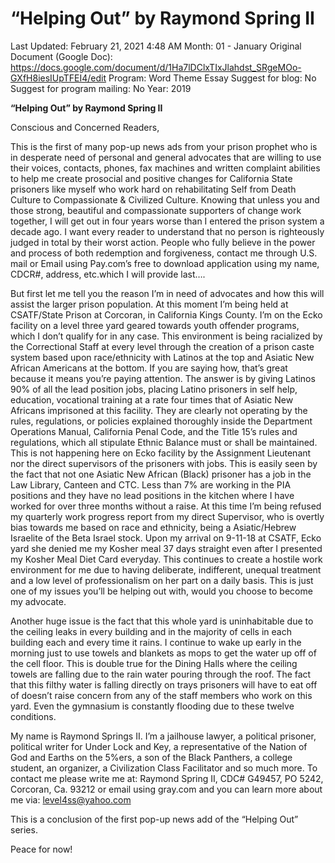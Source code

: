 # “Helping Out” by Raymond Spring II

Last Updated: February 21, 2021 4:48 AM
Month: 01 - January
Original Document (Google Doc): https://docs.google.com/document/d/1Ha7lDClxTIxJlahdst_SRgeMOo-GXfH8iesIUpTFEI4/edit
Program: Word Theme Essay
Suggest for blog: No
Suggest for program mailing: No
Year: 2019

**“Helping Out” by Raymond Spring II**

Conscious and Concerned Readers,

This is the first of many pop-up news ads from your prison prophet who is in desperate need of personal and general advocates that are willing to use their voices, contacts, phones, fax machines and written complaint abilities to help me create prosocial and positive changes for California State prisoners like myself who work hard on rehabilitating Self from Death Culture to Compassionate & Civilized Culture. Knowing that unless you and those strong, beautiful and compassionate supporters of change work together, I will get out in four years worse than I entered the prison system a decade ago. I want every reader to understand that no person is righteously judged in total by their worst action. People who fully believe in the power and process of both redemption and forgiveness, contact me through U.S. mail or Email using Pay.com’s free to download application using my name, CDCR#, address, etc.which I will provide last….

But first let me tell you the reason I’m in need of advocates and how this will assist the larger prison population. At this moment I’m being held at CSATF/State Prison at Corcoran, in California Kings County. I’m on the Ecko facility on a level three yard geared towards youth offender programs, which I don’t qualify for in any case. This environment is being racialized by the Correctional Staff at every level through the creation of a prison caste system based upon race/ethnicity with Latinos at the top and Asiatic New African Americans at the bottom. If you are saying how, that’s great because it means you’re paying attention. The answer is by giving Latinos 90% of all the lead position jobs, placing Latino prisoners in self help, education, vocational training at a rate four times that of Asiatic New Africans imprisoned at this facility. They are clearly not operating by the rules, regulations, or policies explained thoroughly inside the Department Operations Manual, California Penal Code, and the Title 15’s rules and regulations, which all stipulate Ethnic Balance must or shall be maintained. This is not happening here on Ecko facility by the Assignment Lieutenant nor the direct supervisors of the prisoners with jobs. This is easily seen by the fact that not one Asiatic New African (Black) prisoner has a job in the Law Library, Canteen and CTC. Less than 7% are working in the PIA positions and they have no lead positions in the kitchen where I have worked for over three months without a raise. At this time I’m being refused my quarterly work progress report from my direct Supervisor, who is overtly bias towards me based on race and ethnicity, being a Asiatic/Hebrew Israelite of the Beta Israel stock. Upon my arrival on 9-11-18 at CSATF, Ecko yard she denied me my Kosher meal 37 days straight even after I presented my Kosher Meal Diet Card everyday. This continues to create a hostile work environment for me due to having deliberate, indifferent, unequal treatment and a low level of professionalism on her part on a daily basis. This is just one of my issues you’ll be helping out with, would you choose to become my advocate.

Another huge issue is the fact that this whole yard is uninhabitable due to the ceiling leaks in every building and in the majority of cells in each building each and every time it rains. I continue to wake up early in the morning just to use towels and blankets as mops to get the water up off of the cell floor. This is double true for the Dining Halls where the ceiling towels are falling due to the rain water pouring through the roof. The fact that this filthy water is falling directly on trays prisoners will have to eat off of doesn’t raise concern from any of the staff members who work on this yard. Even the gymnasium is constantly flooding due to these twelve conditions.

My name is Raymond Springs II. I’m a jailhouse lawyer, a political prisoner, political writer for Under Lock and Key, a representative of the Nation of God and Earths on the 5%ers, a son of the Black Panthers, a college student, an organizer, a Civilization Class Facilitator and so much more. To contact me please write me at: Raymond Spring II, CDC# G49457, PO 5242, Corcoran, Ca. 93212 or email using gray.com and you can learn more about me via: [level4ss@yahoo.com](mailto:level4ss@yahoo.com)

This is a conclusion of the first pop-up news add of the “Helping Out” series.

Peace for now!